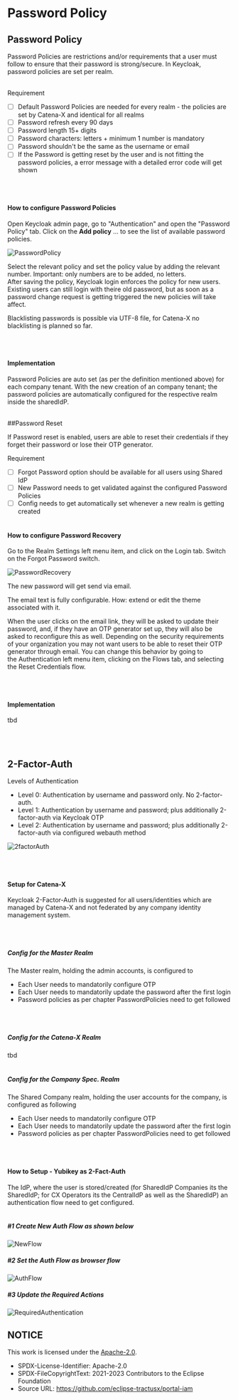 # Password Policy

## Password Policy

Password Policies are restrictions and/or requirements that a user must follow to ensure that their password is strong/secure.
In Keycloak, password policies are set per realm.
<br>
<br>

Requirement

- [ ] Default Password Policies are needed for every realm - the policies are set by Catena-X and identical for all realms
- [ ] Password refresh every 90 days
- [ ] Password length 15+ digits
- [ ] Password characters: letters + minimum 1 number is mandatory
- [ ] Password shouldn't be the same as the username or email
- [ ] If the Password is getting reset by the user and is not fitting the password policies, a error message with a detailed error code will get shown

<br>
<br>

#### How to configure Password Policies

Open Keycloak admin page, go to "Authentication" and open the "Password Policy" tab.
Click on the <strong>Add policy</strong> … to see the list of available password policies.

![PasswordPolicy](/docs/static/password-policy.png)
<br>

Select the relevant policy and set the policy value by adding the relevant number. Important: only numbers are to be added, no letters.  
After saving the policy, Keycloak login enforces the policy for new users. Existing users can still login with theire old password, but as soon as a password change request is getting triggered the new policies will take affect.

Blacklisting passwords is possible via UTF-8 file, for Catena-X no blacklisting is planned so far.

<br>
<br>

#### Implementation

Password Policies are auto set (as per the definition mentioned above) for each company tenant.
With the new creation of an company tenant; the password policies are automatically configured for the respective realm inside the sharedIdP.
<br>
<br>

##Password Reset

If Password reset is enabled, users are able to reset their credentials if they forget their password or lose their OTP generator.

Requirement

- [ ] Forgot Password option should be available for all users using Shared IdP
- [ ] New Password needs to get validated against the configured Password Policies
- [ ] Config needs to get automatically set whenever a new realm is getting created
      <br>
      <br>

#### How to configure Password Recovery

Go to the Realm Settings left menu item, and click on the Login tab. Switch on the Forgot Password switch.

![PasswordRecovery](/docs/static/password-recovery.png)
<br>

The new password will get send via email.

The email text is fully configurable. How: extend or edit the theme associated with it.

When the user clicks on the email link, they will be asked to update their password, and, if they have an OTP generator set up, they will also be asked to reconfigure this as well. Depending on the security requirements of your organization you may not want users to be able to reset their OTP generator through email. You can change this behavior by going to the Authentication left menu item, clicking on the Flows tab, and selecting the Reset Credentials flow.

<br>
<br>

#### Implementation

tbd

<br>
<br>

## 2-Factor-Auth

Levels of Authentication

- Level 0: Authentication by username and password only. No 2-factor-auth.
- Level 1: Authentication by username and password; plus additionally 2-factor-auth via Keycloak OTP
- Level 2: Authentication by username and password; plus additionally 2-factor-auth via configured webauth method

![2factorAuth](/docs/static/2-factor-auth.png)

<br>
<br>

#### Setup for Catena-X

Keycloak 2-Factor-Auth is suggested for all users/identities which are managed by Catena-X and not federated by any company identity management system.

<br>
<br>

##### Config for the Master Realm

The Master realm, holding the admin accounts, is configured to

- Each User needs to mandatorily configure OTP
- Each User needs to mandatorily update the password after the first login
- Password policies as per chapter PasswordPolicies need to get followed

<br>
<br>

##### Config for the Catena-X Realm

tbd
<br>
<br>

##### Config for the Company Spec. Realm

The Shared Company realm, holding the user accounts for the company, is configured as following

- Each User needs to mandatorily configure OTP
- Each User needs to mandatorily update the password after the first login
- Password policies as per chapter PasswordPolicies need to get followed

<br>
<br>

#### How to Setup - Yubikey as 2-Fact-Auth

The IdP, where the user is stored/created (for SharedIdP Companies its the SharedIdP; for CX Operators its the CentralIdP as well as the SharedIdP) an authentication flow need to get configured.
<br>
<br>

##### #1 Create New Auth Flow as shown below

![NewFlow](/docs/static/new-flow.png)
<br>

##### #2 Set the Auth Flow as browser flow

![AuthFlow](/docs/static/auth-flow.png)
<br>

##### #3 Update the Required Actions

![RequiredAuthentication](/docs/static/required-authentication.png)
<br>

## NOTICE

This work is licensed under the [Apache-2.0](https://www.apache.org/licenses/LICENSE-2.0).

- SPDX-License-Identifier: Apache-2.0
- SPDX-FileCopyrightText: 2021-2023 Contributors to the Eclipse Foundation
- Source URL: https://github.com/eclipse-tractusx/portal-iam
